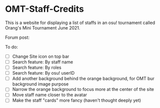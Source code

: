 # OMT-Staff-Credits

This is a website for displaying a list of staffs in an osu! tournament called Orang's Mini Tournament June 2021.

Forum post:

To do:
- [ ] Change Site icon on top bar
- [ ] Search feature: By staff name
- [ ] Search feature: By roles
- [ ] Search feature: By osu! userID
- [ ] Add another background behind the orange background, for OMT bur background image purpose
- [ ] Narrow the orange background to focus more at the center of the site
- [ ] Move staff name closer to the avatar
- [ ] Make the staff "cards" more fancy (haven't thought deeply yet)
